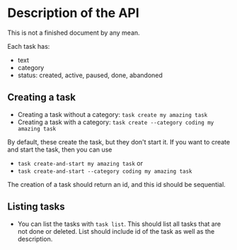 # Description of the API

This is not a finished document by any mean.

Each task has:
- text
- category
- status: created, active, paused, done, abandoned

## Creating a task

- Creating a task without a category: `task create my amazing task`
- Creating a task with a category: `task create --category coding my amazing task`

By default, these create the task, but they don't start it. If you want to create and start the task, then you can use
- `task create-and-start my amazing task` or 
- `task create-and-start --category coding my amazing task`

The creation of a task should return an id, and this id should be sequential.

## Listing tasks

- You can list the tasks with `task list`. This should list all tasks that are not done or deleted. List should include id of the task as well as the description.


